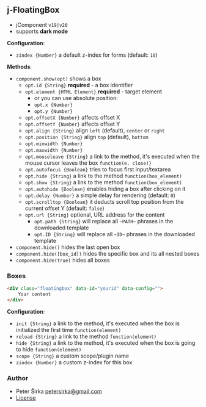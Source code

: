 ## j-FloatingBox

- jComponent `v19|v20`
- supports __dark mode__

__Configuration__:

- `zindex {Number}` a default z-index for forms (default: `10`)

__Methods__:

- `component.show(opt)` shows a box
	- `opt.id {String}` __required__ - a box identifier
	- `opt.element {HTML Element}` __required__ - target element
		- or you can use absolute position:
		- `opt.x {Number}`
		- `opt.y {Number}`
	- `opt.offsetX {Number}` affects offset X
	- `opt.offsetY {Number}` affects offset Y
	- `opt.align {String}` align `left` (default), `center` or `right`
	- `opt.position {String}` align `top` (default), `bottom`
	- `opt.minwidth {Number}`
	- `opt.maxwidth {Number}`
	- `opt.mouseleave {String}` a link to the method, it's executed when the mouse cursor leaves the box `function(e, close)}`
	- `opt.autofocus {Boolean}` tries to focus first input/textarea
	- `opt.hide {String}` a link to the method `function(box_element)`
	- `opt.show {String}` a link to the method `function(box_element)`
	- `opt.autohide {Boolean}` enables hiding a box after clicking on it
	- `opt.delay {Number}` a simple delay for rendering (default: `0`)
	- `opt.scrolltop {Boolean}` it deducts scroll top position from the current offset Y (default: `false`)
	- `opt.url {String}` optional, URL address for the content
		- `opt.path {String}` will replace all `~PATH~` phrases in the downloaded template
		- `opt.ID {String}` will replace all `~ID~` phrases in the downloaded template
- `component.hide()` hides the last open box
- `component.hide([box_id])` hides the specific box and its all nested boxes
- `component.hide(true)` hides all boxes

### Boxes

```html
<div class="floatingbox" data-id="yourid" data-config="">
	Your content
</div>
```

__Configuration__:

- `init {String}` a link to the method, it's executed when the box is initialized the first time `function(element)`
- `reload {String}` a link to the method `function(element)`
- `hide {String}` a link to the method, it's executed when the box is going to hide `function(element)`
- `scope {String}` a custom scope/plugin name
- `zindex {Number}` a custom z-index for this box

### Author

- Peter Širka <petersirka@gmail.com>
- [License](https://www.totaljs.com/license/)